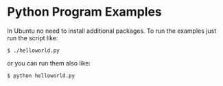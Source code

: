 
# Python Program Examples

In Ubuntu no need to install additional packages. To run the examples just run
the script like:

    $ ./helloworld.py

or you can run them also like:

    $ python helloworld.py

